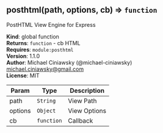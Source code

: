 <a name="posthtml"></a>

## posthtml(path, options, cb) ⇒ <code>function</code>
PostHTML View Engine for Express

**Kind**: global function  
**Returns**: <code>function</code> - cb HTML  
**Requires**: <code>module:posthtml</code>  
**Version**: 1.1.0  
**Author**: Michael Ciniawsky (@michael-ciniawsky) <michael.ciniawsky@gmail.com>  
**License**: MIT  

| Param | Type | Description |
| --- | --- | --- |
| path | <code>String</code> | View Path |
| options | <code>Object</code> | View Options |
| cb | <code>function</code> | Callback |

